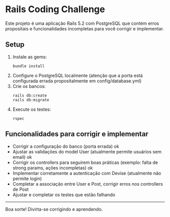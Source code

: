 
# Rails Coding Challenge

Este projeto é uma aplicação Rails 5.2 com PostgreSQL que contém erros propositais e funcionalidades incompletas para você corrigir e implementar.

## Setup

1. Instale as gems:
   ```
   bundle install
   ```
2. Configure o PostgreSQL localmente (atenção que a porta está configurada errada propositalmente em config/database.yml)
3. Crie os bancos:
   ```
   rails db:create
   rails db:migrate
   ```
4. Execute os testes:
   ```
   rspec
   ```

## Funcionalidades para corrigir e implementar

- Corrigir a configuração do banco (porta errada) ok
- Ajustar as validações do model User (atualmente permite usuários sem email) ok
- Corrigir os controllers para seguirem boas práticas (exemplo: falta de strong params, ações incompletas) ok
- Implementar corretamente a autenticação com Devise (atualmente não permite login)
- Completar a associação entre User e Post, corrigir erros nos controllers de Post
- Ajustar e completar os testes que estão falhando

---

Boa sorte! Divirta-se corrigindo e aprendendo.
